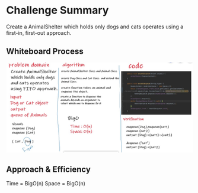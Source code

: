 # Challenge Summary
Create a AnimalShelter which holds only dogs and cats operates using a first-in, first-out approach.

## Whiteboard Process
![stack-queue-animal-shelter](stack-queue-animal-shelter.jpg)

## Approach & Efficiency
Time = BigO(n)
Space = BigO(n)

